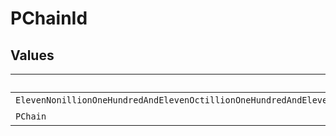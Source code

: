# PChainId


## Values

| Name                                                                                                                                                                                                                                                                                                  | Value                                                                                                                                                                                                                                                                                                 |
| ----------------------------------------------------------------------------------------------------------------------------------------------------------------------------------------------------------------------------------------------------------------------------------------------------- | ----------------------------------------------------------------------------------------------------------------------------------------------------------------------------------------------------------------------------------------------------------------------------------------------------- |
| `ElevenNonillionOneHundredAndElevenOctillionOneHundredAndElevenSeptillionOneHundredAndElevenSextillionOneHundredAndElevenQuintillionOneHundredAndElevenQuadrillionOneHundredAndElevenTrillionOneHundredAndElevenBillionOneHundredAndElevenMillionOneHundredAndElevenThousandOneHundredAndElevenLpoYY` | 11111111111111111111111111111111LpoYY                                                                                                                                                                                                                                                                 |
| `PChain`                                                                                                                                                                                                                                                                                              | p-chain                                                                                                                                                                                                                                                                                               |